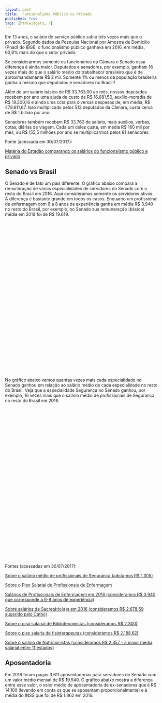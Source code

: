 ```yaml
---
layout: post
title:  Funcionalismo Público vs Privado
published: true
tags: [htmlwidgets, r]
---
```






Em 13 anos, o salário do serviço público subiu três vezes mais que o privado. Segundo dados da Pesquisa Nacional por Amostra de Domicílio (Pnad) do IBGE, o funcionalismo público ganhava em 2016, em média, 63,8% mais do que o setor privado.

Se considerarmos somente os funcionários da Câmara e Senado essa diferença é ainda maior. Deputados e senadores, por exemplo, ganham 16 vezes mais do que o salário médio do trabalhador brasileiro que é de aproximandamente R$ 2 mil. Somente 1% ou menos da população brasileira ganha o mesmo que deputados e senadores no Brasil!! 

Além de um salário básico de R$ 33.763,00 ao mês, nossos deputados recebem por ano uma ajuda de custo de R$ 16.881,50, auxílio-moradia de R$ 19.300,16 e ainda uma cota para diversas despesas de, em média, R$ 478.611,67. Isso multiplicado pelos 513 deputados da Câmara, custa cerca de R$ 1 bilhão por ano.

Senadores também recebem R$ 33.763 de salário, mais auxílios, verbas, cotas, diárias de viagem. Cada um deles custa, em média R$ 160 mil por mês, ou R$ 155,5 milhões por ano se multiplicarmos pelos 81 senadores. 

Fonte (acessada em 30/07/2017):

[Matéria do Estadão comparando os salários do funcionalismo público e privado](http://economia.estadao.com.br/noticias/geral,em-13-anos-salario-do-servico-publico-subiu-tres-vezes-mais-que-o-privado,10000079369)

## Senado vs Brasil

O Senado é de fato um país diferente. O gráfico abaixo compara a remuneração de várias especialidades de servidores do Senado com o resto do Brasil em 2016. Aqui consideramos somente os servidores ativos. A diferença é bastante grande em todos os casos. Enquanto um profissional de enfermagem com 6 a 8 anos de experiência ganha em média R$ 3.940 no resto do Brasil, por exemplo, no Senado sua remuneração (básica) média em 2016 foi de R$ 19.619. 



<!--html_preserve--><div id="htmlwidget-2a2c97b9739cef7b492e" style="width:100%;height:500px;" class="highchart html-widget"></div>
<script type="application/json" data-for="htmlwidget-2a2c97b9739cef7b492e">{"x":{"hc_opts":{"title":{"text":null},"yAxis":{"title":{"text":"R$"},"type":"linear"},"credits":{"enabled":false},"exporting":{"enabled":false},"plotOptions":{"series":{"turboThreshold":0,"showInLegend":true,"marker":{"enabled":true}},"treemap":{"layoutAlgorithm":"squarified"},"bubble":{"minSize":5,"maxSize":25},"scatter":{"marker":{"symbol":"circle"}}},"annotationsOptions":{"enabledButtons":false},"tooltip":{"delayForDisplay":10},"series":[{"name":"Senado","data":[{"Especialidade":"ASSISTÊNCIA SOCIAL","variable":"Senado","value":22797.85,"y":22797.85,"name":"ASSISTÊNCIA SOCIAL"},{"Especialidade":"BIBLIOTECONOMIA","variable":"Senado","value":23590.07,"y":23590.07,"name":"BIBLIOTECONOMIA"},{"Especialidade":"ENFERMAGEM","variable":"Senado","value":20138.31,"y":20138.31,"name":"ENFERMAGEM"},{"Especialidade":"FISIOTERAPIA","variable":"Senado","value":22797.85,"y":22797.85,"name":"FISIOTERAPIA"},{"Especialidade":"NUTRIÇÃO","variable":"Senado","value":22797.85,"y":22797.85,"name":"NUTRIÇÃO"},{"Especialidade":"SECRETÁRIO","variable":"Senado","value":19689.99,"y":19689.99,"name":"SECRETÁRIO"},{"Especialidade":"SEGURANÇA","variable":"Senado","value":17153.63,"y":17153.63,"name":"SEGURANÇA"}],"type":"column"},{"name":"Brasil","data":[{"Especialidade":"ASSISTÊNCIA SOCIAL","variable":"Brasil","value":2280,"y":2280,"name":"ASSISTÊNCIA SOCIAL"},{"Especialidade":"BIBLIOTECONOMIA","variable":"Brasil","value":2300,"y":2300,"name":"BIBLIOTECONOMIA"},{"Especialidade":"ENFERMAGEM","variable":"Brasil","value":3940,"y":3940,"name":"ENFERMAGEM"},{"Especialidade":"FISIOTERAPIA","variable":"Brasil","value":2188.62,"y":2188.62,"name":"FISIOTERAPIA"},{"Especialidade":"NUTRIÇÃO","variable":"Brasil","value":2357,"y":2357,"name":"NUTRIÇÃO"},{"Especialidade":"SECRETÁRIO","variable":"Brasil","value":2678.59,"y":2678.59,"name":"SECRETÁRIO"},{"Especialidade":"SEGURANÇA","variable":"Brasil","value":1305,"y":1305,"name":"SEGURANÇA"}],"type":"column"}],"xAxis":{"type":"category","title":{"text":"Especialidades"}}},"theme":{"chart":{"backgroundColor":"transparent"}},"conf_opts":{"global":{"Date":null,"VMLRadialGradientURL":"http =//code.highcharts.com/list(version)/gfx/vml-radial-gradient.png","canvasToolsURL":"http =//code.highcharts.com/list(version)/modules/canvas-tools.js","getTimezoneOffset":null,"timezoneOffset":0,"useUTC":true},"lang":{"contextButtonTitle":"Chart context menu","decimalPoint":".","downloadJPEG":"Download JPEG image","downloadPDF":"Download PDF document","downloadPNG":"Download PNG image","downloadSVG":"Download SVG vector image","drillUpText":"Back to {series.name}","invalidDate":null,"loading":"Loading...","months":["January","February","March","April","May","June","July","August","September","October","November","December"],"noData":"No data to display","numericSymbols":["k","M","G","T","P","E"],"printChart":"Print chart","resetZoom":"Reset zoom","resetZoomTitle":"Reset zoom level 1:1","shortMonths":["Jan","Feb","Mar","Apr","May","Jun","Jul","Aug","Sep","Oct","Nov","Dec"],"thousandsSep":" ","weekdays":["Sunday","Monday","Tuesday","Wednesday","Thursday","Friday","Saturday"]}},"type":"chart","fonts":[],"debug":false},"evals":[],"jsHooks":[]}</script><!--/html_preserve-->

No gráfico abaixo vemos quantas vezes mais cada especialidade no Senado ganhou em relação ao salário médio de cada especialidade no resto do Brasil. Veja que a especialidade Segurança no Senado ganhou, por exemplo, 16 vezes mais que o salário médio de profissionais de Segurança no resto do Brasil em 2016.


<!--html_preserve--><div id="htmlwidget-337f75288509cc588277" style="width:100%;height:500px;" class="highchart html-widget"></div>
<script type="application/json" data-for="htmlwidget-337f75288509cc588277">{"x":{"hc_opts":{"title":{"text":null},"yAxis":{"title":{"text":null}},"credits":{"enabled":false},"exporting":{"enabled":false},"plotOptions":{"series":{"turboThreshold":0},"treemap":{"layoutAlgorithm":"squarified"},"bubble":{"minSize":5,"maxSize":25}},"annotationsOptions":{"enabledButtons":false},"tooltip":{"delayForDisplay":10},"chart":{"type":"column"},"xAxis":{"categories":["ENFERMAGEM","SEGURANÇA","SECRETÁRIO","BIBLIOTECONOMIA","NUTRIÇÃO","ASSISTÊNCIA SOCIAL","FISIOTERAPIA"]},"series":[{"data":[5,13,7,10,9,9,10],"name":"Especialidade"}]},"theme":{"chart":{"backgroundColor":"transparent"}},"conf_opts":{"global":{"Date":null,"VMLRadialGradientURL":"http =//code.highcharts.com/list(version)/gfx/vml-radial-gradient.png","canvasToolsURL":"http =//code.highcharts.com/list(version)/modules/canvas-tools.js","getTimezoneOffset":null,"timezoneOffset":0,"useUTC":true},"lang":{"contextButtonTitle":"Chart context menu","decimalPoint":".","downloadJPEG":"Download JPEG image","downloadPDF":"Download PDF document","downloadPNG":"Download PNG image","downloadSVG":"Download SVG vector image","drillUpText":"Back to {series.name}","invalidDate":null,"loading":"Loading...","months":["January","February","March","April","May","June","July","August","September","October","November","December"],"noData":"No data to display","numericSymbols":["k","M","G","T","P","E"],"printChart":"Print chart","resetZoom":"Reset zoom","resetZoomTitle":"Reset zoom level 1:1","shortMonths":["Jan","Feb","Mar","Apr","May","Jun","Jul","Aug","Sep","Oct","Nov","Dec"],"thousandsSep":" ","weekdays":["Sunday","Monday","Tuesday","Wednesday","Thursday","Friday","Saturday"]}},"type":"chart","fonts":[],"debug":false},"evals":[],"jsHooks":[]}</script><!--/html_preserve-->

Fontes (acessadas em 30/07/2017):

[Sobre o salário médio de profissionais de Segurança (adotamos R$ 1.305)](http://www.guiadacarreira.com.br/salarios/quanto-ganha-um-seguranca/)

[Sobre o Piso Salarial de Profissionais de Enfermagem ](http://seesp.com.br/pisos/)

[Salários de Profissionais de Enfermagem em 2016 (consideramos R$ 3.940 que corresponde a 6-8 anos de experiência)](http://www.guiadacarreira.com.br/salarios/piso-salarial-enfermeiro/ )

[Sobre salários de Secretário(a)s em 2016 (consideramos R$ 2.678,59 sugerido pelo Catho)](http://www.guiadacarreira.com.br/salarios/quanto-ganha-uma-secretaria/)

[Sobre o piso salarial de Bibliotecomistas (consideramos R$ 2.300)](http://guiadoestudante.abril.com.br/blog/pordentrodasprofissoes/o-que-faz-um-bibliotecario-e-qual-a-diferenca-entre-biblioteconomia-e-arquivologia/)

[Sobre o piso salaria de fisioterapeutas (consideramos R$ 2.188,62)](http://www.pisosalarial.com.br/salarios/piso-salarial-fisioterapeuta/)

[Sobre o salário de Nutricionistas (consideramos R$ 2.357 - a maior média salarial entre 11 estados)]( https://nutrisoft.com.br/conheca-o-piso-salarial-do-nutricionista-e-como-ele-e-definido/)

## Aposentadoria

Em 2016 foram pagas 3.611 aposentadorias para servidores do Senado com um valor médio mensal de R$ 19.940. O gráfico abaixo mostra a diferença entre esse valor, o valor médio de aposentadoria de ex-senadores que é R$ 14.100 (levando em conta os que se aposentam proporcionalmente) e à média do INSS que foi de R$ 1.862 em 2016. 

<!--html_preserve--><div id="htmlwidget-1bba58014e5e82578e40" style="width:100%;height:500px;" class="highchart html-widget"></div>
<script type="application/json" data-for="htmlwidget-1bba58014e5e82578e40">{"x":{"hc_opts":{"title":{"text":null},"yAxis":{"title":{"text":null}},"credits":{"enabled":false},"exporting":{"enabled":false},"plotOptions":{"series":{"turboThreshold":0},"treemap":{"layoutAlgorithm":"squarified"},"bubble":{"minSize":5,"maxSize":25}},"annotationsOptions":{"enabledButtons":false},"tooltip":{"delayForDisplay":10},"chart":{"type":"column"},"xAxis":{"categories":["Ex-Servidores","Ex-Senadores","INSS"]},"series":[{"data":[19940.05,14100,1862],"name":"Remunerações"}]},"theme":{"chart":{"backgroundColor":"transparent"}},"conf_opts":{"global":{"Date":null,"VMLRadialGradientURL":"http =//code.highcharts.com/list(version)/gfx/vml-radial-gradient.png","canvasToolsURL":"http =//code.highcharts.com/list(version)/modules/canvas-tools.js","getTimezoneOffset":null,"timezoneOffset":0,"useUTC":true},"lang":{"contextButtonTitle":"Chart context menu","decimalPoint":".","downloadJPEG":"Download JPEG image","downloadPDF":"Download PDF document","downloadPNG":"Download PNG image","downloadSVG":"Download SVG vector image","drillUpText":"Back to {series.name}","invalidDate":null,"loading":"Loading...","months":["January","February","March","April","May","June","July","August","September","October","November","December"],"noData":"No data to display","numericSymbols":["k","M","G","T","P","E"],"printChart":"Print chart","resetZoom":"Reset zoom","resetZoomTitle":"Reset zoom level 1:1","shortMonths":["Jan","Feb","Mar","Apr","May","Jun","Jul","Aug","Sep","Oct","Nov","Dec"],"thousandsSep":" ","weekdays":["Sunday","Monday","Tuesday","Wednesday","Thursday","Friday","Saturday"]}},"type":"chart","fonts":[],"debug":false},"evals":[],"jsHooks":[]}</script><!--/html_preserve-->

